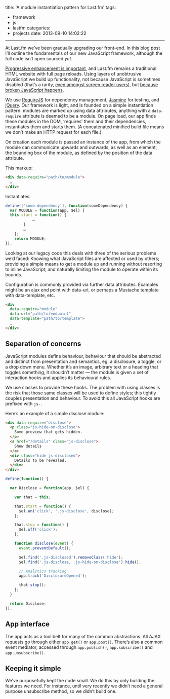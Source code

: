 title: 'A module instantiation pattern for Last.fm'
tags:
  - framework
  - js
  - lastfm
categories:
  - projects
date: 2013-09-10 14:02:22
---

At Last.fm we’ve been gradually upgrading our front-end. In this blog post I’ll outline the fundamentals of our new JavaScript framework, although the full code isn’t open sourced _yet_.

[Progressive enhancement is important](https://thatemil.com/blog/2013/07/02/progressive-enhancement-still-not-dead/), and Last.fm remains a traditional HTML website with full page reloads. Using layers of unobtrusive JavaScript we build up functionality, not because JavaScript is sometimes disabled (that’s a rarity, [even amongst screen reader users](http://webaim.org/projects/screenreadersurvey4/#javascript)), but [because broken JavaScript happens](https://jakearchibald.com/2013/progressive-enhancement-still-important/).

We use [RequireJS](http://requirejs.org/) for dependency management, [Jasmine](https://jasmine.github.io/) for testing, and [jQuery](https://jquery.com/). Our framework is light, and is founded on a simple instantiation pattern: modules are marked up using data attributes, anything with a `data-require` attribute is deemed to be a module. On page load, our app finds these modules in the DOM, ‘requires’ them and their dependencies, instantiates them and starts them. (A concatenated minified build file means we don’t make an HTTP request for each file.)

On creation each module is passed an instance of the app, from which the module can communicate upwards and outwards, as well as an element, the bounding box of the module, as defined by the position of the data attribute.

This markup:
```html
<div data-require="path/to/module">
  …
</div>
```

Instantiates:
```js
define(['some-dependency'], function(someDependency) {
  var MODULE = function(app, $el) {
  this.start = function() {
            …
        }
        …
    };
    return MODULE;
});
```

Looking at our legacy code this deals with three of the serious problems we’d faced: Knowing what JavaScript files are affected or used by others; providing a simple means to get a module up and running without resorting to inline JavaScript; and naturally limiting the module to operate within its bounds.

Configuration is commonly provided via further data attributes. Examples might be an ajax end point with data-url, or perhaps a Mustache template with data-template, etc.

```html
<div
  data-require="module"
  data-url="path/to/endpoint"
  data-template="path/to/template">
  …
</div>
```

## Separation of concerns

JavaScript modules define behaviour, behaviour that should be abstracted and distinct from presentation and semantics, eg. a disclosure, a toggle, or a drop down menu. Whether it’s an image, arbitrary text or a heading that toggles something, it shouldn’t matter — the module is given a set of interaction hooks and applies its behavioural rules.

We use classes to provide these hooks. The problem with using classes is the risk that those same classes will be used to define styles; this tightly couples presentation and behaviour. To avoid this all JavaScript hooks are prefixed with `js-`.

Here’s an example of a simple disclose module:

```html
<div data-require="disclose">
  <p class="js-hide-on-disclose">
    Some preview that gets hidden.
  </p>
  <a href="/details" class="js-disclose">
    Show details
  </a>
  <div class="hide js-disclosed">
    Details to be revealed.
  </div>
</div>
```

```js
define(function() {

  var Disclose = function(app, $el) {

    var that = this;

    that.start = function() {
      $el.on('click', '.js-disclose', disclose);
    };

    that.stop = function() {
      $el.off('click');
    };

    function disclose(event) {
      event.preventDefault();

      $el.find('.js-disclosed').removeClass('hide');
      $el.find('.js-disclose, .js-hide-on-disclose').hide();

      // Analytics tracking
      app.track('DisclosureOpened');

      that.stop();
    };
  }

  return Disclose;
});
```

## App interface

The app acts as a tool belt for many of the common abstractions. All AJAX requests go through either `app.get()` or `app.post()`. There’s also a common event mediator, accessed through `app.publish()`, `app.subscribe()` and `app.unsubscribe()`.

## Keeping it simple

We’ve purposefully kept the code small. We do this by only building the features we need. For instance, until very recently we didn’t need a general purpose unsubscribe method, so we didn’t build one.
